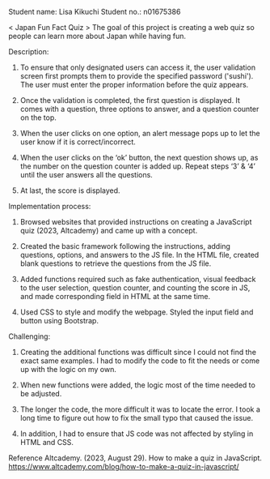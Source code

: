 Student name: Lisa Kikuchi 
Student no.: n01675386 

< Japan Fun Fact Quiz >
The goal of this project is creating a web quiz so people can learn more about Japan while having fun.  

Description: 
1. To ensure that only designated users can access it, the user validation screen first prompts them to provide the specified password ('sushi'). The user must enter the proper information before the quiz appears. 

2. Once the validation is completed, the first question is displayed. It comes with a question, three options to answer, and a question counter on the top. 

3. When the user clicks on one option, an alert message pops up to let the user know if it is correct/incorrect. 

4. When the user clicks on the ‘ok’ button, the next question shows up, as the number on the question counter is added up. Repeat steps ‘3’ & ‘4’ until the user answers all the questions. 

5. At last, the score is displayed. 

 

Implementation process: 
1. Browsed websites that provided instructions on creating a JavaScript quiz (2023, Altcademy) and came up with a concept. 

2. Created the basic framework following the instructions, adding questions, options, and answers to the JS file. In the HTML file, created blank questions to retrieve the questions from the JS file. 

3. Added functions required such as fake authentication, visual feedback to the user selection, question counter, and counting the score in JS, and made corresponding field in HTML at the same time. 

4. Used CSS to style and modify the webpage. Styled the input field and button using Bootstrap. 

Challenging: 
1. Creating the additional functions was difficult since I could not find the exact same examples. I had to modify the code to fit the needs or come up with the logic on my own. 

2. When new functions were added, the logic most of the time needed to be adjusted.  

3. The longer the code, the more difficult it was to locate the error. I took a long time to figure out how to fix the small typo that caused the issue. 

4. In addition, I had to ensure that JS code was not affected by styling in HTML and CSS. 

Reference 
Altcademy. (2023, August 29). How to make a quiz in JavaScript. https://www.altcademy.com/blog/how-to-make-a-quiz-in-javascript/ 
